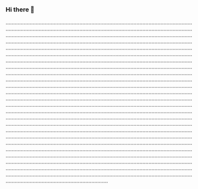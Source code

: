 ### Hi there 👋

................................................................................................................................................................................................................................................................................................................................................................................................................................................................................................................................................................................................................................................................................................................................................................................................................................................................................................................................................................................................................................................................................................................................................................................................................................................................................................................................................................................................................................................................................................................................................................................................................................................................................................................................................................................................................................................................................................................................................................................................................................................................................................................................................................................................................................................................................................................................................................................................................................................................................................................................................................................................................................................................................................................................................................................................................................................................................................................................................................................................................................................................................................................................................................................................................................................................................................